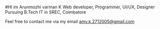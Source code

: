 #HI im Arunmozhi varman K 
Web developer, Programmer, UI/UX, Designer
Pursuing B.Tech IT in SREC, Coimbatore

Feel free to contact me via my email amv.k.2712005@gmail.com
